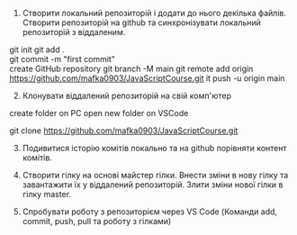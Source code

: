 1. Створити локальний репозиторій і додати до нього декілька файлів. Створити репозиторій на github та синхронізувати локальний репозиторій з віддаленим.

git init
git add .  
git commit -m "first commit"  
create GitHub repository
git branch -M main
git remote add origin https://github.com/mafka0903/JavaScriptCourse.git
it push -u origin main

2. Клонувати віддалений репозиторій на свій комп'ютер

create folder on PC
open new folder on VSCode

git clone https://github.com/mafka0903/JavaScriptCourse.git

3. Подивитися історію комітів локально та на github порівняти контент комітів.

4. Створити гілку на основі майстер гілки. Внести зміни в нову гілку та завантажити їх у віддалений репозиторій. Злити зміни нової гілки в гілку master.

5. Спробувати роботу з репозиторієм через VS Code (Команди add, commit, push, pull та роботу з гілками)

